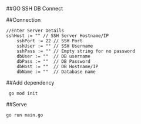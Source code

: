 ##GO SSH DB Connect


##Connection
```
//Enter Server Details
sshHost := "" // SSH Server Hostname/IP
	sshPort := 22 // SSH Port
	sshUser := "" // SSH Username
	sshPass := "" // Empty string for no password
	dbUser := ""  // DB username
	dbPass := ""  // DB Password
	dbHost := ""  // DB Hostname/IP
	dbName := ""  // Database name
  ```
  
  ##Add dependency
 
 ```
  go mod init 
  ```
 
 ##Serve
 
 ```
 go run main.go
 ```
 
  
  
  

